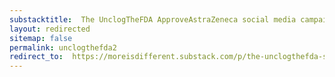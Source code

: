 ```yaml
---
substacktitle:  The UnclogTheFDA ApproveAstraZeneca social media campaign
layout: redirected
sitemap: false
permalink: unclogthefda2
redirect_to:  https://moreisdifferent.substack.com/p/the-unclogthefda-social-media-campaign
---
```

